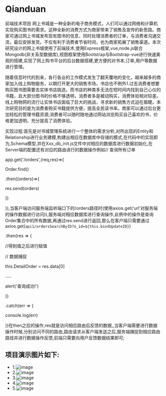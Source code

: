 # Qianduan
前端技术项目
网上书城是一种全新的电子商务模式，人们可以通过网络和计算机实现购买图书的需求。这种全新的消费方式为商家带来了销售及宣传的新思路。商家可通过网上书城发布现有图书的信息，同时处理消费者的订单，与消费者沟通交流，最后安排发货。不仅有利于消费者节省时间，也为商家拓展了销售渠道。本次研究设计的网上书城使用了前端技术,使用Express框架,vue,node.js联合Mongodb(非关系型数据库),视图框架使用Bootstrap与Bootstrap-vue进行快速美观的搭建,实现了网上购书平台的后台数据搭建,更方便的对书本,订单,用户等数据进行管理。

随着信息时代的到来，各行各业的工作模式发生了翻天覆地的变化，越来越多的商家加入线上购物服务，以期打开更大的销售市场，书店也不例外1.过去消费者想要购买图书图需要去实体书店挑选，而书店的种类多无法在短时间内找到自己心仪的书籍，且大部分图书的价格不够透明，消费者多是被动购买，消费体验相对较差。线上购物网的流行让实体书店面临了巨大的挑战，寻求新的销售方式迫在眉睫。本次研究目的是为消费者购买书籍提供方便，提高全民读书率。商家可以通过后台更加轻松的管理书籍资源;消费者可以随时随地通过网站浏览购买自己喜欢的书，价格更加透明，充分提高了消费体验。

实现过程:首先是对书城管理系统进行一个整体的需求分析,对所出现的Entity和Relationship进行业务建模,构建出相应在数据库中存储的模式,在代码中的实现即为,Schema模型,并在Xxx_db_init.js文件中对相应的数据库进行数据初始化,在Server端的配置还有对应的路由进行的数据操作例如// 查询所有订单

app.get('/orders',(req,res)=>{

Order.find()

.then((orders)=>{

res.send(orders)

})

}),当客户端访问服务端监听端口下的/orders路径时(使用axios.get(‘url’对服务端的操作数据进行访问)),服务端对相应数据库进行查询操作,此例中的操作是查询Order集合中的所有数据,再通过res.send进行返回,那么在客户端只需要通过    axios.get(`api1/ordersSearchByID?o_id=${this.bindUpdateID}`)

.then(res => {

//得到值之后进行赋值    

// 数据捕捉

this.DetailOrder = res.data[0]

.....

alert('查询成功!')

})

.catch(err => {

console.log(err)

})在then之后的操作,res就是访问相应路由后反馈的数据,,当客户端需要进行数据操作时候,分别访问不同的路由,路由请求从客户端发送之后,服务端捕捉到相应路由路径并进行数据操作反馈,前端只需要向用户反馈数据结果即可;

## 项目演示图片如下:
  - 1.![image](https://github.com/Jackylovemm/Qianduan/assets/67812419/9d2ada95-f0bd-47c3-ac3a-2f14f6cd507c)
  - 2.![image](https://github.com/Jackylovemm/Qianduan/assets/67812419/591f8858-9544-40af-a71a-a50e76641165)
  - 3.![image](https://github.com/Jackylovemm/Qianduan/assets/67812419/0b49566d-797c-4944-bd2c-a167ef0fd006)
  - 4.![image](https://github.com/Jackylovemm/Qianduan/assets/67812419/1ec36cc7-9694-46a7-9ccb-a77f228c216e)
  - 5.![image](https://github.com/Jackylovemm/Qianduan/assets/67812419/171cf4fe-aeee-4a5d-8e53-a2d73415ae3e)




